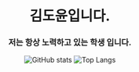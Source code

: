 <div align="center">
  <h1>김도윤입니다.</h1>
  <h3>저는 항상 노력하고 있는 학생 입니다.</h3>
  
  ![GitHub stats](https://github-readme-stats.vercel.app/api?username=doyoon0321&&show_icons=true&theme=highcontrast)
  ![Top Langs](https://github-readme-stats.vercel.app/api/top-langs/?username=doyoon0321&layout=compact&theme=highcontrast)
  
</div>
